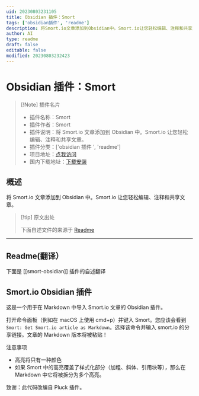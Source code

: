 ```yaml
---
uid: 20230803231105
title: Obsidian 插件：Smort
tags: ['obsidian插件', 'readme']
description: 将Smort.io文章添加到Obsidian中。Smort.io让您轻松编辑、注释和共享文章。
author: AI
type: readme
draft: false
editable: false
modified: 20230803232423
---
```


# Obsidian 插件：Smort

> [!Note] 插件名片
> - 插件名称：Smort
> - 插件作者：Smort
> - 插件说明：将 Smort.io 文章添加到 Obsidian 中。Smort.io 让您轻松编辑、注释和共享文章。
> - 插件分类：['obsidian 插件 ', 'readme']
> - 项目地址：[点我访问](https://github.com/SmortApp/obsidian-smort)
> - 国内下载地址：[下载安装](https://pkmer.cn/products/plugin/pluginMarket/?smort-obsidian)

## 概述

将 Smort.io 文章添加到 Obsidian 中。Smort.io 让您轻松编辑、注释和共享文章。

> [!tip] 原文出处
>
>下面自述文件的来源于 [Readme](https://ghproxy.net/https://raw.githubusercontent.com/SmortApp/obsidian-smort/master/README.md)
>

---

## Readme(翻译）

下面是 [[smort-obsidian]] 插件的自述翻译

## Smort.io Obsidian 插件

这是一个用于在 Markdown 中导入 Smort.io 文章的 Obsidian 插件。

打开命令面板（例如在 macOS 上使用 cmd+p）并键入 Smort。您应该会看到 `Smort: Get Smort.io article as Markdown`。选择该命令并输入 smort.io 的分享链接。文章的 Markdown 版本将被粘贴！

注意事项

- 高亮将只有一种颜色
- 如果 Smort 中的高亮覆盖了样式化部分（加粗、斜体、引用块等），那么在 Markdown 中它将被拆分为多个高亮。

致谢：此代码改编自 Pluck 插件。
